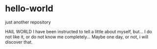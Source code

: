 # hello-world
just another repository

HAIL WORLD
I have been instructed to tell a little about myself, but...
I do not like it, or do not know me completely...
Maybe one day, or not, i will discover that.
